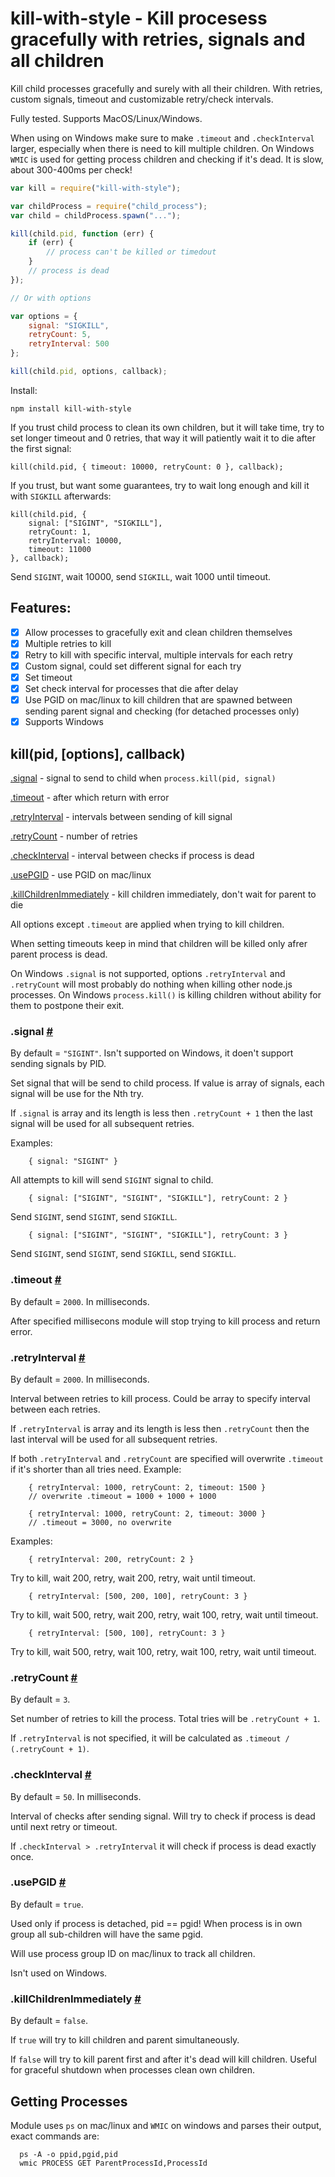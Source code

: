 # kill-with-style - Kill procesess gracefully with retries, signals and all children

Kill child processes gracefully and surely with all their children. With retries, custom signals, timeout and customizable retry/check intervals.

Fully tested. Supports MacOS/Linux/Windows.

When using on Windows make sure to make `.timeout` and `.checkInterval` larger, especially when there is need to kill multiple children. On Windows `WMIC` is used for getting process children and checking if it's dead. It is slow, about 300-400ms per check!

```javascript
var kill = require("kill-with-style");

var childProcess = require("child_process");
var child = childProcess.spawn("...");

kill(child.pid, function (err) {
    if (err) {
        // process can't be killed or timedout
    }
    // process is dead
});

// Or with options

var options = {
    signal: "SIGKILL",
    retryCount: 5,
    retryInterval: 500
};

kill(child.pid, options, callback);
```

Install:

	npm install kill-with-style

If you trust child process to clean its own children, but it will take time, try to set longer timeout and 0 retries, that way it will patiently wait it to die after the first signal:

```
kill(child.pid, { timeout: 10000, retryCount: 0 }, callback);
```

If you trust, but want some guarantees, try to wait long enough and kill it with `SIGKILL` afterwards:

```
kill(child.pid, {
    signal: ["SIGINT", "SIGKILL"],
    retryCount: 1,
    retryInterval: 10000,
    timeout: 11000
}, callback);
```

Send `SIGINT`, wait 10000, send `SIGKILL`, wait 1000 until timeout.

## Features:

 - [x] Allow processes to gracefully exit and clean children themselves 
 - [x] Multiple retries to kill
 - [x] Retry to kill with specific interval, multiple intervals for each retry
 - [x] Custom signal, could set different signal for each try
 - [x] Set timeout
 - [x] Set check interval for processes that die after delay
 - [x] Use PGID on mac/linux to kill children that are spawned between sending parent signal and checking (for detached processes only)
 - [x] Supports Windows

## kill(pid, [options], callback)

[.signal](#.signal) - signal to send to child when `process.kill(pid, signal)`

[.timeout](#.timeout) - after which return with error

[.retryInterval](#.retryInterval) - intervals between sending of kill signal

[.retryCount](#.retryCount) - number of retries

[.checkInterval](#.checkInterval) - interval between checks if process is dead

[.usePGID](#.usePGID) - use PGID on mac/linux

[.killChildrenImmediately](#.killChildrenImmediately) - kill children immediately, don't wait for parent to die

All options except `.timeout` are applied when trying to kill children.

When setting timeouts keep in mind that children will be killed only afrer parent process is dead.

On Windows `.signal` is not supported, options `.retryInterval` and `.retryCount` will most probably do nothing when killing other node.js processes. On Windows `process.kill()` is killing children without ability for them to postpone their exit.

### .signal <a name=".signal" href="#.signal">#</a>

By default = `"SIGINT"`. Isn't supported on Windows, it doen't support sending signals by PID.

Set signal that will be send to child process. If value is array of signals, each signal will be use for the Nth try.

If `.signal` is array and its length is less then `.retryCount + 1` then the last signal will be used for all subsequent retries.

Examples:

```
	{ signal: "SIGINT" }
```

All attempts to kill will send `SIGINT` signal to child.

```
	{ signal: ["SIGINT", "SIGINT", "SIGKILL"], retryCount: 2 }
```

Send `SIGINT`, send `SIGINT`, send `SIGKILL`.

```
	{ signal: ["SIGINT", "SIGINT", "SIGKILL"], retryCount: 3 }
```

Send `SIGINT`, send `SIGINT`, send `SIGKILL`, send `SIGKILL`.

### .timeout <a name=".timeout" href="#.timeout">#</a>

By default = `2000`. In milliseconds.

After specified millisecons module will stop trying to kill process and return error.

### .retryInterval <a name=".retryInterval" href="#.retryInterval">#</a>

By default = `2000`. In milliseconds.

Interval between retries to kill process. Could be array to specify interval between each retries.

If `.retryInterval` is array and its length is less then `.retryCount` then the last interval will be used for all subsequent retries.

If both `.retryInterval` and `.retryCount` are specified will overwrite `.timeout` if it's shorter than all tries need. Example:

```
	{ retryInterval: 1000, retryCount: 2, timeout: 1500 }
	// overwrite .timeout = 1000 + 1000 + 1000
```

```
	{ retryInterval: 1000, retryCount: 2, timeout: 3000 }
	// .timeout = 3000, no overwrite
```

Examples:

```
	{ retryInterval: 200, retryCount: 2 }
```

Try to kill, wait 200, retry, wait 200, retry, wait until timeout.

```
	{ retryInterval: [500, 200, 100], retryCount: 3 }
```

Try to kill, wait 500, retry, wait 200, retry, wait 100, retry, wait until timeout.


```
	{ retryInterval: [500, 100], retryCount: 3 }
```

Try to kill, wait 500, retry, wait 100, retry, wait 100, retry, wait until timeout.

### .retryCount <a name=".retryCount" href="#.retryCount">#</a>

By default = `3`.

Set number of retries to kill the process. Total tries will be `.retryCount + 1`.

If `.retryInterval` is not specified, it will be calculated as `.timeout / (.retryCount + 1)`.

### .checkInterval <a name=".checkInterval" href="#.checkInterval">#</a>

By default = `50`. In milliseconds.

Interval of checks after sending signal. Will try to check if process is dead until next retry or timeout.

If `.checkInterval > .retryInterval` it will check if process is dead exactly once.

### .usePGID <a name=".usePGID" href="#.usePGID">#</a>

By default = `true`.

Used only if process is detached, pid == pgid! When process is in own group all sub-children will have the same pgid.

Will use process group ID on mac/linux to track all children.

Isn't used on Windows.

### .killChildrenImmediately <a name=".killChildrenImmediately" href="#.killChildrenImmediately">#</a>

By default = `false`.

If `true` will try to kill children and parent simultaneously.

If `false` will try to kill parent first and after it's dead will kill children. Useful for graceful shutdown when processes clean own children.

## Getting Processes

Module uses `ps` on mac/linux and `WMIC` on windows and parses their output, exact commands are:

```
  ps -A -o ppid,pgid,pid
  wmic PROCESS GET ParentProcessId,ProcessId
```


